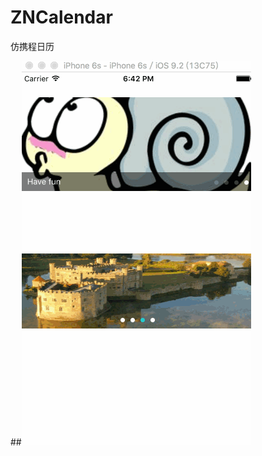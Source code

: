 # ZNCalendar
仿携程日历

##![image](https://github.com/wownbafifa/ZNLoopScrollView/blob/master/screen.gif)
